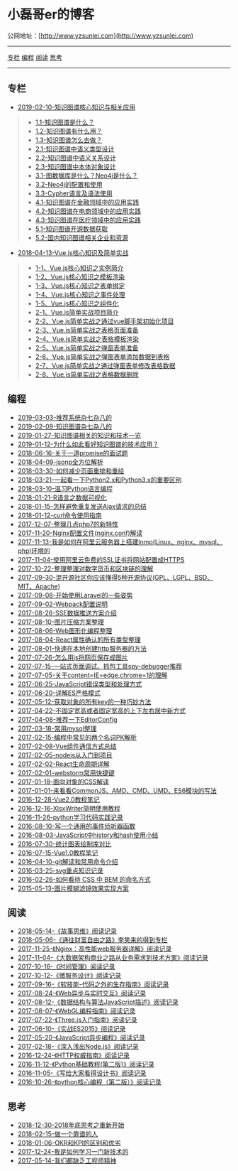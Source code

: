 # 小磊哥er的博客

公网地址：[http://www.yzsunlei.com](http://www.yzsunlei.com)

----------

 [专栏](_posts/专栏)  [编程](_posts/编程)  [阅读](_posts/阅读) [思考](_posts/思考)

----------


## 专栏

- [2019-02-10-知识图谱核心知识与相关应用](_posts/写教程/2019-02-10-知识图谱核心知识与相关应用.md)
>* [1.1-知识图谱是什么？]()
>* [1.2-知识图谱有什么用？]()
>* [1.3-知识图谱怎么去做？]()
>* [2.1-知识图谱中语义类型设计]()
>* [2.2-知识图谱中语义关系设计]()
>* [2.3-知识图谱中本体对象设计]()
>* [3.1-图数据库是什么？Neo4j是什么？]()
>* [3.2-Neo4j的配置和使用]()
>* [3.3-Cypher语言及语法使用]()
>* [4.1-知识图谱在金融领域中的应用实践]()
>* [4.2-知识图谱在电商领域中的应用实践]()
>* [4.3-知识图谱在医疗领域中的应用实践]()
>* [5.1-知识图谱开源数据获取]()
>* [5.2-国内知识图谱相关企业和资源]()

- [2018-04-13-Vue.js核心知识及简单实战](_posts/写教程/2018-04-13-Vue.js核心知识及简单实战.md)
>* [1-1、Vue.js核心知识之实例简介]()
>* [1-2、Vue.js核心知识之模板渲染]()
>* [1-3、Vue.js核心知识之表单绑定]()
>* [1-4、Vue.js核心知识之事件处理]()
>* [1-5、Vue.js核心知识之组件化]()
>* [2-1、Vue.js简单实战项目简介]()
>* [2-2、Vue.js简单实战之通过vue脚手架初始化项目]()
>* [2-3、Vue.js简单实战之表格页面准备]()
>* [2-4、Vue.js简单实战之表格模板渲染]()
>* [2-5、Vue.js简单实战之弹窗表单准备]()
>* [2-6、Vue.js简单实战之弹窗表单添加数据到表格]()
>* [2-7、Vue.js简单实战之通过弹窗表单修改表格数据]()
>* [2-8、Vue.js简单实战之表格数据删除]()

## 编程

- [2019-03-03-推荐系统杂七杂八的](_posts/编程/2019-03-03-推荐系统杂七杂八的.md)
- [2019-02-09-知识图谱杂七杂八的](_posts/编程/2019-02-09-知识图谱杂七杂八的.md)
- [2019-01-27-知识图谱相关的知识和技术一览](_posts/编程/2019-01-27-知识图谱相关的知识和技术一览.md)
- [2019-01-12-为什么如此看好知识图谱的技术应用？](_posts/编程/2019-01-12-为什么如此看好知识图谱的技术应用？.md)
- [2018-06-16-关于一道promise的面试题](_posts/编程/2018-06-16-关于一道promise的面试题.md)
- [2018-04-09-jsonp全方位解析](_posts/编程/2018-04-09-jsonp全方位解析.md)
- [2018-03-30-如何减少页面重排和重绘](_posts/编程/2018-03-30-如何减少页面重排和重绘.md)
- [2018-03-21-一起看一下Python2.x和Python3.x的重要区别](_posts/编程/2018-03-21-一起看一下Python2.x和Python3.x的重要区别)
- [2018-03-10-温习Python语言编程](_posts/编程/2018-03-10-温习Python语言编程.md)
- [2018-01-21-R语言之数据可视化](_posts/编程/2018-01-21-R语言之数据可视化.md)
- [2018-01-15-怎样避免重复发送Ajax请求的总结](_posts/编程/2018-01-15-怎样避免重复发送Ajax请求的总结.md)
- [2018-01-12-curl命令使用指南](_posts/编程/2018-01-12-curl命令使用指南.md)
- [2017-12-07-整理几点php7的新特性](_posts/编程/2017-12-07-整理几点php7的新特性.md)
- [2017-11-20-Nginx配置文件(nginx.conf)解读](_posts/编程/2017-11-20-Nginx配置文件(nginx.conf)解读.md)
- [2017-11-13-我是如何在阿里云服务器上搭建lnmp(Linux、nginx、mysql、php)环境的](_posts/编程/2017-11-13-我是如何在阿里云服务器上搭建lnmp(Linux、nginx、mysql、php)环境的.md)
- [2017-11-04-使用阿里云免费的SSL证书将网站配置成HTTPS](_posts/编程/2017-11-04-使用阿里云免费的SSL证书将网站配置成HTTPS.md)
- [2017-10-22-整理整理对数字货币和区块链的理解](_posts/编程/2017-10-22-整理整理对数字货币和区块链的理解.md)
- [2017-09-30-混开源社区你应该懂得5种开源协议(GPL、LGPL、BSD、MIT、Apache)](_posts/编程/2017-09-30-混开源社区你应该懂得5种开源协议GPL、LGPL、BSD、MIT、Apache.md)
- [2017-09-08-开始使用Laravel的一些姿势](_posts/编程/2017-09-08-开始使用Laravel的一些姿势.md)
- [2017-09-02-Webpack配置说明](_posts/编程/2017-09-02-Webpack配置说明.md)
- [2017-08-26-SSE数据推送方案介绍](_posts/编程/2017-08-26-SSE数据推送方案介绍.md)
- [2017-08-10-图片压缩方案整理](_posts/编程/2017-08-10-图片压缩方案整理.md)
- [2017-08-06-Web图形化编程整理](_posts/编程/2017-08-06-Web图形化编程整理.md)
- [2017-08-04-React属性确认的所有类型整理](_posts/编程/2017-08-04-React属性确认的所有类型整理.md)
- [2017-08-01-快速在本地创建http服务器的方法](_posts/编程/2017-08-01-快速在本地创建http服务器的方法.md)
- [2017-07-26-怎么用js将网页保存成图片](_posts/编程/2017-07-26-怎么用js将网页保存成图片.md)
- [2017-07-15-一站式页面调试、抓包工具spy-debugger推荐](_posts/编程/2017-07-15-一站式页面调试、抓包工具spy-debugger推荐.md)
- [2017-07-05-关于content=IE=edge,chrome=1的理解](_posts/编程/2017-07-05-关于content=IE=edge,chrome=1的理解.md)
- [2017-06-25-JavaScript错误类型和处理方式](_posts/编程/2017-06-25-JavaScript错误类型和处理方式.md)
- [2017-06-20-详解ES严格模式](_posts/编程/2017-06-20-详解ES严格模式.md)
- [2017-05-12-获取对象的所有key的一种巧妙方法](_posts/编程/2017-05-12-获取对象的所有key的一种巧妙方法.md)
- [2017-04-22-不固定宽高或者固定宽高的上下左右居中新方式](_posts/编程/2017-04-22-不固定宽高或者固定宽高的上下左右居中新方式.md)
- [2017-04-08-推荐一下EditorConfig](_posts/编程/2017-04-08-推荐一下EditorConfig.md)
- [2017-03-18-常用mysql整理](_posts/编程/2017-03-18-常用mysql整理.md)
- [2017-02-15-编程中常见的两个名词PK解析](_posts/编程/2017-02-15-编程中常见的两个名词PK解析.md)
- [2017-02-08-Vue组件通信方式总结](_posts/编程/2017-02-08-Vue组件通信方式总结.md)
- [2017-02-05-nodejs从入门到项目](_posts/编程/2017-02-05-nodejs从入门到项目.md)
- [2017-02-02-React生命周期详解](_posts/编程/2017-02-02-React生命周期详解.md)
- [2017-02-01-webstorm常用快捷键](_posts/编程/2017-02-01-webstorm常用快捷键.md)
- [2017-01-18-面向对象的CSS解读](_posts/编程/2017-01-18-面向对象的CSS解读.md)
- [2017-01-01-来看看CommonJS、AMD、CMD、UMD、ES6模块的写法](_posts/编程/2017-01-01-来看看CommonJS、AMD、CMD、UMD、ES6模块的写法.md)
- [2016-12-28-Vue2.0教程笔记](_posts/编程/2016-12-28-Vue2.0教程笔记.md)
- [2016-12-16-XlsxWriter简明使用教程](_posts/编程/2016-12-16-XlsxWriter简明使用教程.md)
- [2016-11-26-python学习代码实践记录](_posts/编程/2016-11-26-python学习代码实践记录.md)
- [2016-08-10-写一个通用的事件侦听器函数](_posts/编程/2016-08-10-写一个通用的事件侦听器函数.md)
- [2016-08-03-JavaScript中history和hash使用小结](_posts/编程/2016-08-03-JavaScript中history和hash使用小结.md)
- [2016-07-30-统计图表绘制库对比](_posts/编程/2016-07-30-统计图表绘制库对比.md)
- [2016-07-15-Vue1.0教程笔记](_posts/编程/2016-07-15-Vue1.0教程笔记.md)
- [2016-04-10-git解读和常用命令介绍](_posts/编程/2016-04-10-git解读和常用命令介绍.md)
- [2016-03-25-svg重点知识记录](_posts/编程/2016-03-25-svg重点知识记录.md)
- [2016-02-26-如何看待 CSS 中 BEM 的命名方式](_posts/编程/2016-02-26-如何看待CSS中BEM的命名方式.md)
- [2015-05-13-图片模糊滤镜效果实现方案](_posts/编程/2015-05-13-图片模糊滤镜效果实现方案.md)

## 阅读
- [2018-05-14-《故事思维》阅读记录](_posts/阅读/2018-05-14-《故事思维》阅读记录.md)
- [2018-05-06-《通往财富自由之路》李笑来的得到专栏](_posts/阅读/2018-05-06-《通往财富自由之路》李笑来的得到专栏.md)
- [2017-11-25-《Nginx：高性能web服务器详解》阅读记录](_posts/阅读/2017-11-25-《Nginx：高性能web服务器详解》阅读记录.md)
- [2017-11-04-《大数据架构商业之路从业务需求到技术方案》阅读记录](_posts/阅读/2017-11-04-《大数据架构商业之路从业务需求到技术方案》阅读记录.md)
- [2017-10-16-《时间管理》阅读记录](_posts/阅读/2017-10-16-《时间管理》阅读记录.md)
- [2017-10-12-《微服务设计》阅读记录](_posts/阅读/2017-10-12-《微服务设计》阅读记录.md)
- [2017-09-16-《软技能-代码之外的生存指南》阅读记录](_posts/阅读/2017-09-16-《软技能-代码之外的生存指南》阅读记录.md)
- [2017-08-24-《Web异步与实时交互》阅读记录](_posts/阅读/2017-08-24-《Web异步与实时交互》阅读记录.md)
- [2017-08-12-《数据结构与算法JavaScript描述》阅读记录](_posts/阅读/2017-08-12-《数据结构与算法JavaScript描述》阅读记录.md)
- [2017-08-07-《WebGL编程指南》阅读记录](_posts/阅读/2017-08-07-《WebGL编程指南》阅读记录.md)
- [2017-07-22-《Three.js入门指南》阅读记录](_posts/阅读/2017-07-22-《Three.js入门指南》阅读记录.md)
- [2017-06-10-《实战ES2015》阅读记录](_posts/阅读/2017-06-10-《实战ES2015》阅读记录.md)
- [2017-05-20-《JavaScript异步编程》阅读记录](_posts/阅读/2017-05-20-《JavaScript异步编程》阅读记录.md)
- [2017-02-18-《深入浅出Node.js》阅读记录](_posts/阅读/2017-02-18-《深入浅出Node.js》阅读记录.md)
- [2016-12-24-《HTTP权威指南》阅读记录](_posts/阅读/2016-12-24-《HTTP权威指南》阅读记录.md)
- [2016-11-12-《Python基础教程(第二版)》阅读记录](_posts/阅读/2016-11-12-《Python基础教程(第二版)》阅读记录.md)
- [2016-11-05-《写给大家看得设计书》阅读记录](_posts/阅读/2016-11-05-《写给大家看得设计书》阅读记录.md)
- [2016-10-26-《python核心编程（第二版）》阅读记录](_posts/阅读/2016-10-26-《python核心编程（第二版）》阅读记录.md)

## 思考
- [2018-12-30-2018年底思考之重新开始](_posts/思考/2018-12-30-2018年底思考之重新开始.md)
- [2018-02-15-做一个靠谱的人](_posts/思考/2018-02-15-做一个靠谱的人.md)
- [2018-01-06-OKR和KPI的区别和优劣](_posts/思考/2018-01-06-OKR和KPI的区别和优劣.md)
- [2017-12-24-我是如何学习一门新技术的](_posts/思考/2017-12-24-我是如何学习一门新技术的.md)
- [2017-05-14-我们都缺乏工程师精神](_posts/思考/2017-05-14-我们都缺乏工程师精神.md)
